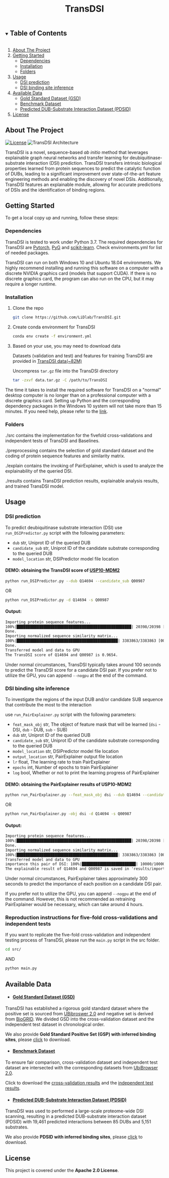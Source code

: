 <h1 align="center">TransDSI</h1>


<!-- TABLE OF CONTENTS -->
<details open="open">
  <summary><h2 style="display: inline-block">Table of Contents</h2></summary>
  <ol>
    <li>
      <a href="#about-the-project">About The Project</a>
    </li>
    <li>
      <a href="#getting-started">Getting Started</a>
      <ul>
        <li><a href="#dependencies">Dependencies</a></li>
        <li><a href="#installation">Installation</a></li>
        <li><a href="#folders">Folders</a></li>
      </ul>
    </li>
    <li>
      <a href="#usage">Usage</a>
      <ul>
        <li><a href="#dsi-prediction">DSI prediction</a></li>
        <li><a href="#dsi-binding-site-inference">DSI binding site inference</a></li>
      </ul>
    </li>
    <li>
      <a href="#available-data">Available Data</a>
      <ul>
        <li><a href="#gold-standard-dataset-gsd">Gold Standard Dataset (GSD)</a></li>
        <li><a href="#benchmark-dataset">Benchmark Dataset</a></li>
        <li><a href="#predicted-dub-substrate-interaction-dataset-pdsid">Predicted DUB-Substrate Interaction Dataset (PDSID)</a></li>
      </ul>
    </li>
    <li>
      <a href="#License">License</a>
    </li>
  </ol>
</details>


## About The Project
[![License](https://img.shields.io/badge/License-Apache%202.0-blue.svg)](https://opensource.org/licenses/Apache-2.0)
 ![TransDSI Architecture](results/model/Fig1.png)

TransDSI is a novel, sequence-based _ab initio_ method that leverages explainable graph neural networks and transfer learning for deubiquitinase-substrate interaction (DSI) prediction. TransDSI transfers intrinsic biological properties learned from protein sequences to predict the catalytic function of DUBs, leading to a significant improvement over state-of-the-art feature engineering methods and enabling the discovery of novel DSIs. Additionally, TransDSI features an explainable module, allowing for accurate predictions of DSIs and the identification of binding regions.



## Getting Started
To get a local copy up and running, follow these steps:

### Dependencies
TransDSI is tested to work under Python 3.7.
The required dependencies for TransDSI are  [Pytorch](https://pytorch.org/), [PyG](https://pytorch-geometric.readthedocs.io/en/latest/) and [scikit-learn](http://scikit-learn.org/).
Check environments.yml for list of needed packages.

TransDSI can run on both Windows 10 and Ubuntu 18.04 environments. We highly recommend installing and running this software on a computer with a discrete NVIDIA graphics card (models that support CUDA). If there is no discrete graphics card, the program can also run on the CPU, but it may require a longer runtime.

### Installation

1. Clone the repo
   ```sh
   git clone https://github.com/LiDlab/TransDSI.git
   ```
2. Create conda environment for TransDSI
   ```sh
   conda env create -f environment.yml
   ```
3. Based on your use, you may need to download data

   Datasets (validation and test) and features for training TransDSI are provided in [TransDSI data(~82M)](https://zenodo.org/records/10467917/files/data.tar.gz?download=1)

   Uncompress `tar.gz` file into the TransDSI directory
   ```sh
   tar -zxvf data.tar.gz -C /path/to/TransDSI
   ```
The time it takes to install the required software for TransDSI on a "normal" desktop computer is no longer than on a professional computer with a discrete graphics card. Setting up Python and the corresponding dependency packages in the Windows 10 system will not take more than 15 minutes. If you need help, please refer to the [link](https://geekflare.com/pytorch-installation-windows-and-linux/).

### Folders
./src contains the implementation for the fivefold cross-validations and independent tests of TransDSI and Baselines.

./preprocessing contains the selection of gold standard dataset and the coding of protein sequence features and similarity matrix.

./explain contains the invoking of PairExplainer, which is used to analyze the explainability of the queried DSI.

./results contains TransDSI prediction results, explainable analysis results, and trained TransDSI model.

## Usage

### DSI prediction
To predict deubiquitinase substrate interaction (DSI) use `run_DSIPredictor.py` script with the following parameters:

* `dub`             str, Uniprot ID of the queried DUB
* `candidate_sub`            str, Uniprot ID of the candidate substrate corresponding to the queried DUB
* `model_location`             str, DSIPredictor model file location

#### DEMO: obtaining the TransDSI score of [USP10-MDM2](https://www.sciencedirect.com/science/article/pii/S2211124722012761)

```sh
python run_DSIPredictor.py --dub Q14694 --candidate_sub Q00987
```
OR
```sh
python run_DSIPredictor.py -d Q14694 -s Q00987
```

#### Output:

```txt
Importing protein sequence features...
100%|███████████████████████████████████████████████████| 20398/20398 [00:10<00:00, 1993.32it/s]
Done.
Importing normalized sequence similarity matrix...
100%|█████████████████████████████████████████████| 3383863/3383863 [00:05<00:00, 598758.94it/s]
Done.
Transferred model and data to GPU
The TransDSI score of Q14694 and Q00987 is 0.9654.
```

Under normal circumstances, TransDSI typically takes around 100 seconds to predict the TransDSI score for a candidate DSI pair.
If you prefer not to utilize the GPU, you can append `--nogpu` at the end of the command.


### DSI binding site inference
To investigate the regions of the input DUB and/or candidate SUB sequence that contribute the most to the interaction

use `run_PairExplainer.py` script with the following parameters:

* `feat_mask_obj`             str, The object of feature mask that will be learned (`dsi` - DSI, `dub` - DUB, `sub` - SUB)
* `dub`             str, Uniprot ID of the queried DUB
* `candidate_sub`            str, Uniprot ID of the candidate substrate corresponding to the queried DUB
* `model_location`             str, DSIPredictor model file location
* `output_location`             str, PairExplainer output file location
* `lr`             float, The learning rate to train PairExplainer
* `epochs`             int, Number of epochs to train PairExplainer
* `log`             bool, Whether or not to print the learning progress of PairExplainer

#### DEMO: obtaining the PairExplainer results of USP10-MDM2

```sh
python run_PairExplainer.py --feat_mask_obj dsi --dub Q14694 --candidate_sub Q00987 --output_location results/importance/
```
OR
```sh
python run_PairExplainer.py -obj dsi -d Q14694 -s Q00987
```

#### Output:

```txt
Importing protein sequence features...
100%|███████████████████████████████████████████████████| 20398/20398 [00:10<00:00, 1940.45it/s]
Done.
Importing normalized sequence similarity matrix...
100%|█████████████████████████████████████████████| 3383863/3383863 [00:05<00:00, 602453.09it/s]
Transferred model and data to GPU
importance this pair of DSI: 100%|████████████████████████| 10000/10000 [03:41<00:00, 45.17it/s]
The explainable result of Q14694 and Q00987 is saved in 'results/importance/Q14694_Q00987.csv'.
```

Under normal circumstances, PairExplainer takes approximately 300 seconds to predict the importance of each position on a candidate DSI pair.

If you prefer not to utilize the GPU, you can append `--nogpu` at the end of the command. However, this is not recommended as retraining PairExplainer would be necessary, which can take around 4 hours.


### Reproduction instructions for five-fold cross-validations and independent tests

If you want to replicate the five-fold cross-validation and independent testing process of TransDSI, please run the `main.py` script in the src folder.
```sh
cd src/
```
AND
```sh
python main.py
```

## Available Data

* #### [Gold Standard Dataset (GSD)](https://github.com/LiDlab/TransDSI/raw/master/Supplementary%20Tables/Supplementary%20Table%201.xlsx)
TransDSI has established a rigorous gold standard dataset where the positive set is sourced from [UBibroswer 2.0](http://ubibrowser.bio-it.cn/ubibrowser_v3/) and negative set is derived from [BioGRID](https://thebiogrid.org/). We divided GSD into the cross-validation dataset and the independent test dataset in chronological order.

We also provide **Gold Standard Positive Set (GSP) with inferred binding sites**, please [click](https://github.com/LiDlab/TransDSI/raw/master/Supplementary%20Tables/Supplementary%20Table%206.xlsx) to download.

* #### [Benchmark Dataset](https://github.com/LiDlab/TransDSI/tree/master/results/roc)

To ensure fair comparison, cross-validation dataset and independent test dataset are intersected with the corresponding datasets from [UbiBrowser 2.0](http://ubibrowser.bio-it.cn/ubibrowser_v3/home/download).

Click to download the [cross-validation results](https://github.com/LiDlab/TransDSI/blob/master/results/roc/UB2_DeepDSI_CTMLP_crossval.csv) and the [independent test results](https://github.com/LiDlab/TransDSI/blob/master/results/roc/UB2_DeepDSI_CTMLP_indtest.csv).

* #### [Predicted DUB-Substrate Interaction Dataset (PDSID)](https://github.com/LiDlab/TransDSI/raw/master/Supplementary%20Tables/Supplementary%20Table%204.xlsx)
TransDSI was used to performed a large-scale proteome-wide DSI scanning, resulting in a predicted DUB-substrate interaction dataset (PDSID) with 19,461 predicted interactions between 85 DUBs and 5,151 substrates.

We also provide **PDSID with inferred binding sites**, please [click](https://github.com/LiDlab/TransDSI/raw/master/Supplementary%20Tables/Supplementary%20Table%204.xlsx) to download.

## License

This project is covered under the **Apache 2.0 License**.
